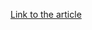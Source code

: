 [Link to the article](https://gov.uk/government/publications/russias-fsb-malign-cyber-activity-factsheet/russias-fsb-malign-activity-factsheet)
